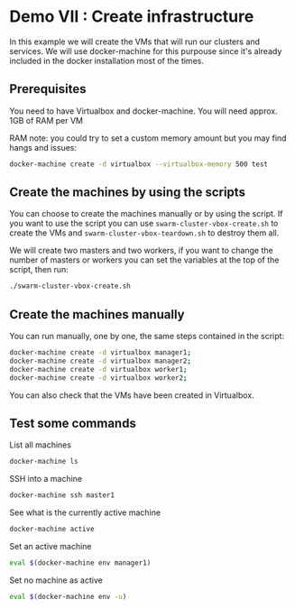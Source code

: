 # Demo VII : Create infrastructure

In this example we will create the VMs that will run our clusters and services.
We will use docker-machine for this purpouse since it's already included in the docker installation most of the times.

## Prerequisites

You need to have Virtualbox and docker-machine.
You will need approx. 1GB of RAM per VM

RAM note: you could try to set a custom memory amount but you may find hangs and issues:

```sh
docker-machine create -d virtualbox --virtualbox-memory 500 test
```

## Create the machines by using the scripts

You can choose to create the machines manually or by using the script.
If you want to use the script you can use `swarm-cluster-vbox-create.sh` to create the VMs and `swarm-cluster-vbox-teardown.sh` to destroy them all.

We will create two masters and two workers, if you want to change the number of masters or workers you can set the variables at the top of the script, then run:

```sh
./swarm-cluster-vbox-create.sh
```

## Create the machines manually

You can run manually, one by one, the same steps contained in the script:

```sh
docker-machine create -d virtualbox manager1;
docker-machine create -d virtualbox manager2;
docker-machine create -d virtualbox worker1;
docker-machine create -d virtualbox worker2;
```

You can also check that the VMs have been created in Virtualbox.

## Test some commands

List all machines

```sh
docker-machine ls
```

SSH into a machine
```sh
docker-machine ssh master1
```

See what is the currently active machine
```sh
docker-machine active
```

Set an active machine
```sh
eval $(docker-machine env manager1)
```

Set no machine as active
```sh
eval $(docker-machine env -u)
```